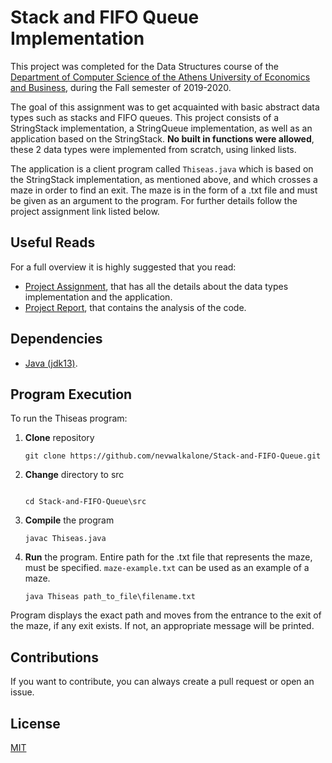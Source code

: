 # Stack and FIFO Queue Implementation

This project was completed for the Data Structures course of the [Department of Computer Science of the Athens University of Economics and Business](https://www.dept.aueb.gr/el/cs), during the Fall semester of 2019-2020.

The goal of this assignment was to get acquainted with basic abstract data types such as stacks and FIFO queues. This project consists of a StringStack implementation, a StringQueue implementation, as well as an application based on the StringStack. **No built in functions were allowed**, these 2 data types were implemented from scratch, using linked lists.

The application is a client program called `Thiseas.java` which is based on the StringStack implementation, as mentioned above, and which crosses a maze in order to find an exit. The maze is in the form of a .txt file and must be given as an argument to the program. For further details follow the project assignment link listed below.

## Useful Reads

For a full overview it is highly suggested that you read:

- [Project Assignment](https://github.com/nevwalkalone/Stack-and-FIFO-Queue/blob/main/assignment-report/project1-assignment.pdf), that has all the details about the data types implementation and the application.
- [Project Report](https://github.com/nevwalkalone/Stack-and-FIFO-Queue/blob/main/assignment-report/project1-report.pdf), that contains the analysis of the code.

## Dependencies

- [Java (jdk13)](https://www.oracle.com/java/technologies/javase/jdk13-archive-downloads.html).

## Program Execution

To run the Thiseas program:

1. **Clone** repository

   ```console
   git clone https://github.com/nevwalkalone/Stack-and-FIFO-Queue.git
   ```

2. **Change** directory to src

   ```console

   cd Stack-and-FIFO-Queue\src
   ```

3. **Compile** the program

   ```console
   javac Thiseas.java
   ```

4. **Run** the program. Entire path for the .txt file that represents the maze, must be specified. `maze-example.txt` can be used as an example of a maze.

   ```console
   java Thiseas path_to_file\filename.txt
   ```

Program displays the exact path and moves from the entrance to the exit of the maze, if any exit exists. If not, an appropriate message will be printed.

## Contributions

If you want to contribute, you can always create a pull request or open an issue.

## License

[MIT](LICENSE)
